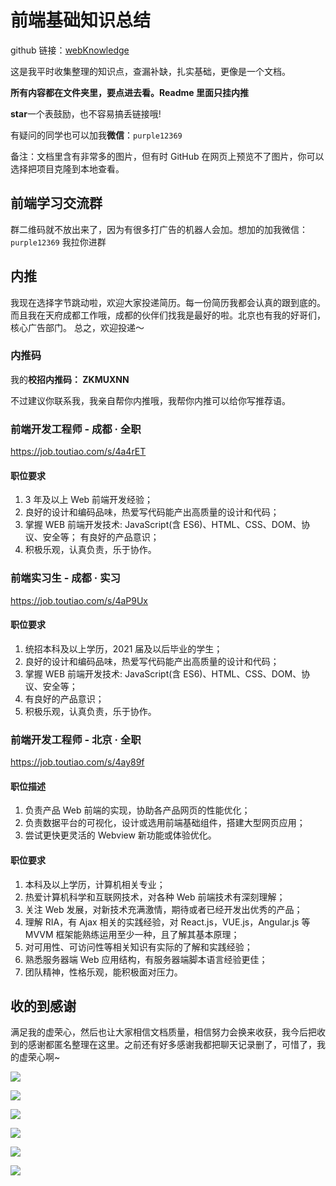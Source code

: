 # 前端基础知识总结

github 链接：[webKnowledge](https://github.com/huyaocode/webKnowledge)

这是我平时收集整理的知识点，查漏补缺，扎实基础，更像是一个文档。

**所有内容都在文件夹里，要点进去看。Readme 里面只挂内推**

**star**一个表鼓励，也不容易搞丢链接哦!

有疑问的同学也可以加我**微信**：`purple12369`

备注：文档里含有非常多的图片，但有时 GitHub 在网页上预览不了图片，你可以选择把项目克隆到本地查看。

## 前端学习交流群

群二维码就不放出来了，因为有很多打广告的机器人会加。想加的加我微信： `purple12369` 我拉你进群

## 内推

我现在选择字节跳动啦，欢迎大家投递简历。每一份简历我都会认真的跟到底的。而且我在天府成都工作哦，成都的伙伴们找我是最好的啦。北京也有我的好哥们，核心广告部门。 总之，欢迎投递～

### 内推码

我的**校招内推码： ZKMUXNN**

不过建议你联系我，我亲自帮你内推哦，我帮你内推可以给你写推荐语。

### 前端开发工程师 - 成都 · 全职

https://job.toutiao.com/s/4a4rET

#### 职位要求

1. 3 年及以上 Web 前端开发经验；
2. 良好的设计和编码品味，热爱写代码能产出高质量的设计和代码；
3. 掌握 WEB 前端开发技术: JavaScript(含 ES6)、HTML、CSS、DOM、协议、安全等；
   有良好的产品意识；
4. 积极乐观，认真负责，乐于协作。

### 前端实习生 - 成都 · 实习

https://job.toutiao.com/s/4aP9Ux

#### 职位要求

1. 统招本科及以上学历，2021 届及以后毕业的学生；
2. 良好的设计和编码品味，热爱写代码能产出高质量的设计和代码；
3. 掌握 WEB 前端开发技术: JavaScript(含 ES6)、HTML、CSS、DOM、协议、安全等；
4. 有良好的产品意识；
5. 积极乐观，认真负责，乐于协作。

### 前端开发工程师 - 北京 · 全职

https://job.toutiao.com/s/4ay89f

#### 职位描述

1. 负责产品 Web 前端的实现，协助各产品网页的性能优化；
2. 负责数据平台的可视化，设计或选用前端基础组件，搭建大型网页应用；
3. 尝试更快更灵活的 Webview 新功能或体验优化。

#### 职位要求

1. 本科及以上学历，计算机相关专业；
2. 热爱计算机科学和互联网技术，对各种 Web 前端技术有深刻理解；
3. 关注 Web 发展，对新技术充满激情，期待或者已经开发出优秀的产品；
4. 理解 RIA，有 Ajax 相关的实践经验，对 React.js，VUE.js，Angular.js 等 MVVM 框架能熟练运用至少一种，且了解其基本原理；
5. 对可用性、可访问性等相关知识有实际的了解和实践经验；
6. 熟悉服务器端 Web 应用结构，有服务器端脚本语言经验更佳；
7. 团队精神，性格乐观，能积极面对压力。

## 收的到感谢

满足我的虚荣心，然后也让大家相信文档质量，相信努力会换来收获，我今后把收到的感谢都匿名整理在这里。之前还有好多感谢我都把聊天记录删了，可惜了，我的虚荣心啊~

![](./img/thank-3.png)

![](./img/thank-2.png)

![](./img/thank-1.png)

![](./img/thank-4.png)

![](./img/thank-5.jpg)

![](./img/thank-6.jpg)
